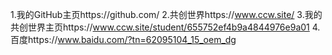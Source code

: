 1.我的GitHub主页https://github.com/
2.共创世界https://www.ccw.site/ 
3.我的共创世界主页https://www.ccw.site/student/655752ef4b9a4844976e9a01
4.百度https://www.baidu.com/?tn=62095104_15_oem_dg
